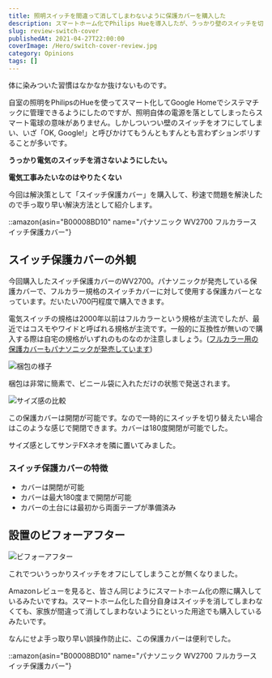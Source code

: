 ```yaml
---
title: 照明スイッチを間違って消してしまわないように保護カバーを購入した
description: スマートホーム化でPhilips Hueを導入したが、うっかり壁のスイッチを切ってしまう問題をパナソニックのスイッチ保護カバーで解決。開閉可能で電気工事不要の手軽な誤操作防止対策。
slug: review-switch-cover
publishedAt: 2021-04-27T22:00:00
coverImage: /Hero/switch-cover-review.jpg
category: Opinions
tags: []
---
```


体に染みついた習慣はなかなか抜けないものです。

自室の照明をPhilipsのHueを使ってスマート化してGoogle Homeでシステマチックに管理できるようにしたのですが、照明自体の電源を落としてしまったらスマート電球の意味がありません。しかしついつい壁のスイッチをオフにしてしまい、いざ「OK, Google!」と呼びかけてもうんともすんとも言わずションボリすることが多いです。

**うっかり電気のスイッチを消さないようにしたい。**

**電気工事みたいなのはやりたくない**

今回は解決策として「スイッチ保護カバー」を購入して、秒速で問題を解決したので手っ取り早い解決方法として紹介します。

::amazon{asin="B00008BD10" name="パナソニック WV2700 フルカラースイッチ保護カバー"}

## スイッチ保護カバーの外観

今回購入したスイッチ保護カバーのWV2700。パナソニックが発売している保護カバーで、フルカラー規格のスイッチカバーに対して使用する保護カバーとなっています。だいたい700円程度で購入できます。

電気スイッチの規格は2000年以前はフルカラーという規格が主流でしたが、最近ではコスモやワイドと呼ばれる規格が主流です。一般的に互換性が無いので購入する際は自宅の規格がいずれのものなのか注意しましょう。([フルカラー用の保護カバーもパナソニックが発売しています](https://www.amazon.co.jp/dp/B004W6IN7U/?tag=d6l0g03-22))

![梱包の様子](/Tech/switch-cover-photo1.jpg)

梱包は非常に簡素で、ビニール袋に入れただけの状態で発送されます。

![サイズ感の比較](/Tech/switch-cover-photo2.jpg)

この保護カバーは開閉が可能です。なので一時的にスイッチを切り替えたい場合はこのような感じで開閉できます。カバーは180度開閉が可能でした。

サイズ感としてサンテFXネオを隣に置いてみました。

### スイッチ保護カバーの特徴

- カバーは開閉が可能
- カバーは最大180度まで開閉が可能
- カバーの土台には最初から両面テープが準備済み

## 設置のビフォーアフター

![ビフォーアフター](/Tech/switch-cover-photo3.jpg)

これでついうっかりスイッチをオフにしてしまうことが無くなりました。

Amazonレビューを見ると、皆さん同じようにスマートホーム化の際に購入しているみたいですね。スマートホーム化した自分自身はスイッチを消してしまわなくても、家族が間違って消してしまわないようにといった用途でも購入しているみたいです。

なんにせよ手っ取り早い誤操作防止に、この保護カバーは便利でした。

::amazon{asin="B00008BD10" name="パナソニック WV2700 フルカラースイッチ保護カバー"}

